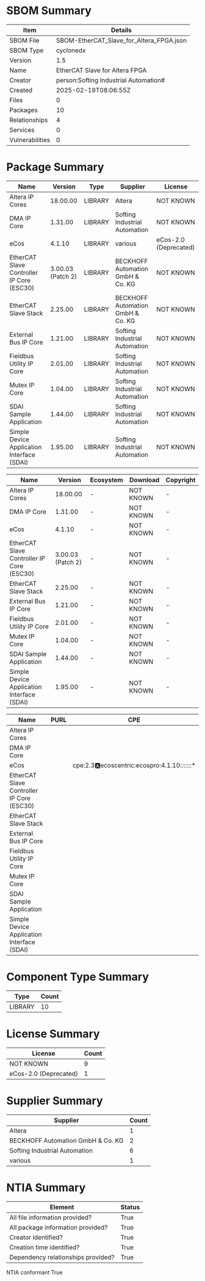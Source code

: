 
# SBOM Summary

Item | Details
| -------- | -------- 
SBOM File | SBOM-EtherCAT_Slave_for_Altera_FPGA.json
SBOM Type | cyclonedx
Version | 1.5
Name | EtherCAT Slave for Altera FPGA
Creator | person:Softing Industrial Automation#
Created | 2025-02-19T08:06:55Z
Files | 0
Packages | 10
Relationships | 4
Services | 0
Vulnerabilities | 0

# Package Summary

Name | Version | Type | Supplier | License
| -------- | -------- | -------- | -------- | -------- 
Altera IP Cores | 18.00.00 | LIBRARY | Altera | NOT KNOWN
DMA IP Core | 1.31.00 | LIBRARY | Softing Industrial Automation | NOT KNOWN
eCos | 4.1.10 | LIBRARY | various | eCos-2.0 (Deprecated)
EtherCAT Slave Controller IP Core (ESC30) | 3.00.03 (Patch 2) | LIBRARY | BECKHOFF Automation GmbH & Co. KG | NOT KNOWN
EtherCAT Slave Stack | 2.25.00 | LIBRARY | BECKHOFF Automation GmbH & Co. KG | NOT KNOWN
External Bus IP Core | 1.21.00 | LIBRARY | Softing Industrial Automation | NOT KNOWN
Fieldbus Utility IP Core | 2.01.00 | LIBRARY | Softing Industrial Automation | NOT KNOWN
Mutex IP Core | 1.04.00 | LIBRARY | Softing Industrial Automation | NOT KNOWN
SDAI Sample Application | 1.44.00 | LIBRARY | Softing Industrial Automation | NOT KNOWN
Simple Device Application Interface (SDAI) | 1.95.00 | LIBRARY | Softing Industrial Automation | NOT KNOWN

Name | Version | Ecosystem | Download | Copyright
| -------- | -------- | -------- | -------- | -------- 
Altera IP Cores | 18.00.00 | - | NOT KNOWN | -
DMA IP Core | 1.31.00 | - | NOT KNOWN | -
eCos | 4.1.10 | - | NOT KNOWN | -
EtherCAT Slave Controller IP Core (ESC30) | 3.00.03 (Patch 2) | - | NOT KNOWN | -
EtherCAT Slave Stack | 2.25.00 | - | NOT KNOWN | -
External Bus IP Core | 1.21.00 | - | NOT KNOWN | -
Fieldbus Utility IP Core | 2.01.00 | - | NOT KNOWN | -
Mutex IP Core | 1.04.00 | - | NOT KNOWN | -
SDAI Sample Application | 1.44.00 | - | NOT KNOWN | -
Simple Device Application Interface (SDAI) | 1.95.00 | - | NOT KNOWN | -

Name | PURL | CPE
| -------- | -------- | -------- 
Altera IP Cores |  | 
DMA IP Core |  | 
eCos |  | cpe:2.3:a:ecoscentric:ecospro:4.1.10:*:*:*:*:*:*:*
EtherCAT Slave Controller IP Core (ESC30) |  | 
EtherCAT Slave Stack |  | 
External Bus IP Core |  | 
Fieldbus Utility IP Core |  | 
Mutex IP Core |  | 
SDAI Sample Application |  | 
Simple Device Application Interface (SDAI) |  | 

# Component Type Summary

Type | Count
| -------- | -------- 
LIBRARY | 10

# License Summary

License | Count
| -------- | -------- 
NOT KNOWN | 9
eCos-2.0 (Deprecated) | 1

# Supplier Summary

Supplier | Count
| -------- | -------- 
Altera | 1
BECKHOFF Automation GmbH & Co. KG | 2
Softing Industrial Automation | 6
various | 1

# NTIA Summary

Element | Status
| -------- | -------- 
All file information provided? | True
All package information provided? | True
Creator identified? | True
Creation time identified? | True
Dependency relationships provided? | True
NTIA conformant True
